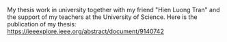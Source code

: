 My thesis work in university together with my friend "Hien Luong Tran" and the support of my teachers at the University of Science. Here is the publication of my thesis: https://ieeexplore.ieee.org/abstract/document/9140742
